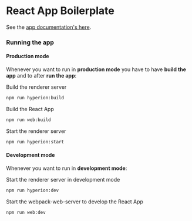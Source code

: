 # React App Boilerplate

See the [app documentation's here](docs).

### Running the app

#### Production mode

Whenever you want to run in **production mode** you have to have **build the app** and to after **run the app**:

Build the renderer server

```bash
npm run hyperion:build
```

Build the React App

```bash
npm run web:build
```

Start the renderer server

```bash
npm run hyperion:start
```

#### Development mode

Whenever you want to run in **development mode**:

Start the renderer server in development mode

```bash
npm run hyperion:dev
```

Start the webpack-web-server to develop the React App

```
npm run web:dev
```
